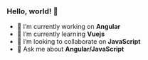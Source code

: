 ### Hello, world! 👋

- 🔭 I’m currently working on <b>Angular</b>
- 🌱 I’m currently learning <b>Vuejs</b>
- 👯 I’m looking to collaborate on <b>JavaScript</b>
- 💬 Ask me about <b>Angular/JavaScript</b>

